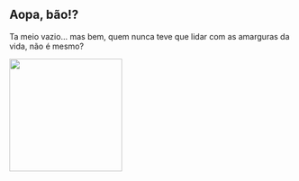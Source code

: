 ## Aopa, bão!?

Ta meio vazio... mas bem, quem nunca teve que lidar com as amarguras da vida, não é mesmo?

<img height="200em" src="https://github-readme-stats.vercel.app/api?username=henrickrafael&show_icons=true&theme=material-palenight"></img>


